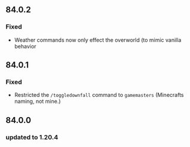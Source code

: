 ## 84.0.2

### Fixed

- Weather commands now only effect the overworld (to mimic vanilla behavior

## 84.0.1

### Fixed

- Restricted the `/toggledownfall` command to `gamemasters` (Minecrafts naming, not mine.)

## 84.0.0

### updated to 1.20.4
